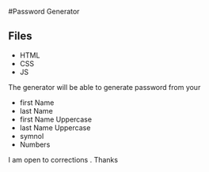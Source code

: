 #Password Generator

## Files

* HTML
* CSS
* JS

The generator will be able to generate password from your

* first Name
* last Name
* first Name Uppercase
* last Name Uppercase
* symnol
* Numbers

I am open to corrections . Thanks
